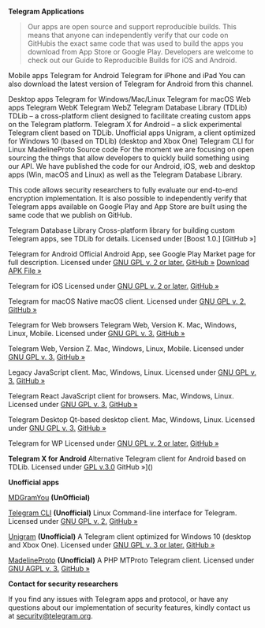 **Telegram Applications**
>Our apps are open source and support reproducible builds. This means that anyone can independently verify that our code on GitHubis the exact same code that was used to build the apps you download from App Store or Google Play. Developers are welcome to check out our Guide to Reproducible Builds for iOS and Android.

Mobile apps
Telegram for Android
Telegram for iPhone and iPad
You can also download the latest version of Telegram for Android from this channel.

Desktop apps
Telegram for Windows/Mac/Linux
Telegram for macOS
Web apps
Telegram WebK
Telegram WebZ
Telegram Database Library (TDLib)
TDLib – a cross-platform client designed to facilitate creating custom apps on the Telegram platform.
Telegram X for Android – a slick experimental Telegram client based on TDLib.
Unofficial apps
Unigram, a client optimized for Windows 10 (based on TDLib) (desktop and Xbox One)
Telegram CLI for Linux
MadelineProto
Source code
For the moment we are focusing on open sourcing the things that allow developers to quickly build something using our API. We have published the code for our Android, iOS, web and desktop apps (Win, macOS and Linux) as well as the Telegram Database Library.

This code allows security researchers to fully evaluate our end-to-end encryption implementation. It is also possible to independently verify that Telegram apps available on Google Play and App Store are built using the same code that we publish on GitHub.

Telegram Database Library
Cross-platform library for building custom Telegram apps, see TDLib for details.
Licensed under [Boost 1.0.]
[GitHub »]

Telegram for Android
Official Android App, see Google Play Market page for full description.
Licensed under [GNU GPL v. 2 or later.]()
[GitHub »]()
[Download APK File »]()

Telegram for iOS
Licensed under [GNU GPL v. 2 or later.]()
[GitHub »]()

Telegram for macOS
Native macOS client.
Licensed under [GNU GPL v. 2.]()
[GitHub »]()

Telegram for Web browsers
Telegram Web, Version K. Mac, Windows, Linux, Mobile.
Licensed under [GNU GPL v. 3.]()
[GitHub »]()

Telegram Web, Version Z. Mac, Windows, Linux, Mobile.
Licensed under [GNU GPL v. 3.]()
[GitHub »]()

Legacy JavaScript client. Mac, Windows, Linux.
Licensed under [GNU GPL v. 3.]()
[GitHub »]()

Telegram React
JavaScript client for browsers. Mac, Windows, Linux.
Licensed under [GNU GPL v. 3.]()
[GitHub »]()

Telegram Desktop
Qt-based desktop client. Mac, Windows, Linux.
Licensed under [GNU GPL v. 3.]()
[GitHub »]()

Telegram for WP
Licensed under [GNU GPL v. 2 or later.]()
[GitHub »]()

**Telegram X for Android**
Alternative Telegram client for Android based on TDLib.
Licensed under [GPL v.3.0]()
GitHub »]()

**Unofficial apps**

[MDGramYou]() **(UnOfficial)**

[Telegram CLI]() **(Unofficial)**
Linux Command-line interface for Telegram.
Licensed under [GNU GPL v. 2.]()
[GitHub »]()

[Unigram]() **(Unofficial)**
A Telegram client optimized for Windows 10 (desktop and Xbox One).
Licensed under [GNU GPL v. 3 or later.]()
[GitHub »]()

[MadelineProto]() **(Unofficial)**
A PHP MTProto Telegram client.
Licensed under [GNU AGPL v. 3.]()
[GitHub »]()

**Contact for security researchers**

If you find any issues with Telegram apps and protocol, or have any questions about our implementation of security features, kindly contact us at security@telegram.org.



